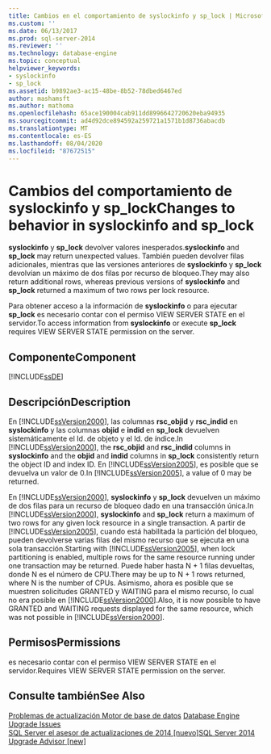 ```yaml
---
title: Cambios en el comportamiento de syslockinfo y sp_lock | Microsoft Docs
ms.custom: ''
ms.date: 06/13/2017
ms.prod: sql-server-2014
ms.reviewer: ''
ms.technology: database-engine
ms.topic: conceptual
helpviewer_keywords:
- syslockinfo
- sp_lock
ms.assetid: b9892ae3-ac15-48be-8b52-78dbed6467ed
author: mashamsft
ms.author: mathoma
ms.openlocfilehash: 65ace190004cab911dd8996642720620eba94935
ms.sourcegitcommit: ad4d92dce894592a259721a1571b1d8736abacdb
ms.translationtype: MT
ms.contentlocale: es-ES
ms.lasthandoff: 08/04/2020
ms.locfileid: "87672515"
---
```

# <a name="changes-to-behavior-in-syslockinfo-and-sp_lock"></a><span data-ttu-id="f9129-102">Cambios del comportamiento de syslockinfo y sp_lock</span><span class="sxs-lookup"><span data-stu-id="f9129-102">Changes to behavior in syslockinfo and sp_lock</span></span>
  <span data-ttu-id="f9129-103">**syslockinfo** y **sp_lock** devolver valores inesperados.</span><span class="sxs-lookup"><span data-stu-id="f9129-103">**syslockinfo** and **sp_lock** may return unexpected values.</span></span> <span data-ttu-id="f9129-104">También pueden devolver filas adicionales, mientras que las versiones anteriores de **syslockinfo** y **sp_lock** devolvían un máximo de dos filas por recurso de bloqueo.</span><span class="sxs-lookup"><span data-stu-id="f9129-104">They may also return additional rows, whereas previous versions of **syslockinfo** and **sp_lock** returned a maximum of two rows per lock resource.</span></span>  
  
 <span data-ttu-id="f9129-105">Para obtener acceso a la información de **syslockinfo** o para ejecutar **sp_lock** es necesario contar con el permiso VIEW SERVER STATE en el servidor.</span><span class="sxs-lookup"><span data-stu-id="f9129-105">To access information from **syslockinfo** or execute **sp_lock** requires VIEW SERVER STATE permission on the server.</span></span>  
  
## <a name="component"></a><span data-ttu-id="f9129-106">Componente</span><span class="sxs-lookup"><span data-stu-id="f9129-106">Component</span></span>  
 [!INCLUDE[ssDE](../../includes/ssde-md.md)]  
  
## <a name="description"></a><span data-ttu-id="f9129-107">Descripción</span><span class="sxs-lookup"><span data-stu-id="f9129-107">Description</span></span>  
 <span data-ttu-id="f9129-108">En [!INCLUDE[ssVersion2000](../../includes/ssversion2000-md.md)], las columnas **rsc_objid** y **rsc_indid** en **syslockinfo** y las columnas **objid** e **indid** en **sp_lock** devuelven sistemáticamente el Id. de objeto y el Id. de índice.</span><span class="sxs-lookup"><span data-stu-id="f9129-108">In [!INCLUDE[ssVersion2000](../../includes/ssversion2000-md.md)], the **rsc_objid** and **rsc_indid** columns in **syslockinfo** and the **objid** and **indid** columns in **sp_lock** consistently return the object ID and index ID.</span></span> <span data-ttu-id="f9129-109">En [!INCLUDE[ssVersion2005](../../includes/ssversion2005-md.md)], es posible que se devuelva un valor de 0.</span><span class="sxs-lookup"><span data-stu-id="f9129-109">In [!INCLUDE[ssVersion2005](../../includes/ssversion2005-md.md)], a value of 0 may be returned.</span></span>  
  
 <span data-ttu-id="f9129-110">En [!INCLUDE[ssVersion2000](../../includes/ssversion2000-md.md)], **syslockinfo** y **sp_lock** devuelven un máximo de dos filas para un recurso de bloqueo dado en una transacción única.</span><span class="sxs-lookup"><span data-stu-id="f9129-110">In [!INCLUDE[ssVersion2000](../../includes/ssversion2000-md.md)], **syslockinfo** and **sp_lock** return a maximum of two rows for any given lock resource in a single transaction.</span></span> <span data-ttu-id="f9129-111">A partir de [!INCLUDE[ssVersion2005](../../includes/ssversion2005-md.md)], cuando está habilitada la partición del bloqueo, pueden devolverse varias filas del mismo recurso que se ejecuta en una sola transacción.</span><span class="sxs-lookup"><span data-stu-id="f9129-111">Starting with [!INCLUDE[ssVersion2005](../../includes/ssversion2005-md.md)], when lock partitioning is enabled, multiple rows for the same resource running under one transaction may be returned.</span></span> <span data-ttu-id="f9129-112">Puede haber hasta N + 1 filas devueltas, donde N es el número de CPU.</span><span class="sxs-lookup"><span data-stu-id="f9129-112">There may be up to N + 1 rows returned, where N is the number of CPUs.</span></span> <span data-ttu-id="f9129-113">Asimismo, ahora es posible que se muestren solicitudes GRANTED y WAITING para el mismo recurso, lo cual no era posible en [!INCLUDE[ssVersion2000](../../includes/ssversion2000-md.md)].</span><span class="sxs-lookup"><span data-stu-id="f9129-113">Also, it is now possible to have GRANTED and WAITING requests displayed for the same resource, which was not possible in [!INCLUDE[ssVersion2000](../../includes/ssversion2000-md.md)].</span></span>  
  
## <a name="permissions"></a><span data-ttu-id="f9129-114">Permisos</span><span class="sxs-lookup"><span data-stu-id="f9129-114">Permissions</span></span>  
 <span data-ttu-id="f9129-115">es necesario contar con el permiso VIEW SERVER STATE en el servidor.</span><span class="sxs-lookup"><span data-stu-id="f9129-115">Requires VIEW SERVER STATE permission on the server.</span></span>  
  
## <a name="see-also"></a><span data-ttu-id="f9129-116">Consulte también</span><span class="sxs-lookup"><span data-stu-id="f9129-116">See Also</span></span>  
 <span data-ttu-id="f9129-117">[Problemas de actualización Motor de base de datos](../../../2014/sql-server/install/database-engine-upgrade-issues.md) </span><span class="sxs-lookup"><span data-stu-id="f9129-117">[Database Engine Upgrade Issues](../../../2014/sql-server/install/database-engine-upgrade-issues.md) </span></span>  
 [<span data-ttu-id="f9129-118">SQL Server el asesor de actualizaciones de 2014 &#91;nuevo&#93;</span><span class="sxs-lookup"><span data-stu-id="f9129-118">SQL Server 2014 Upgrade Advisor &#91;new&#93;</span></span>](sql-server-2014-upgrade-advisor.md)  
  
  
